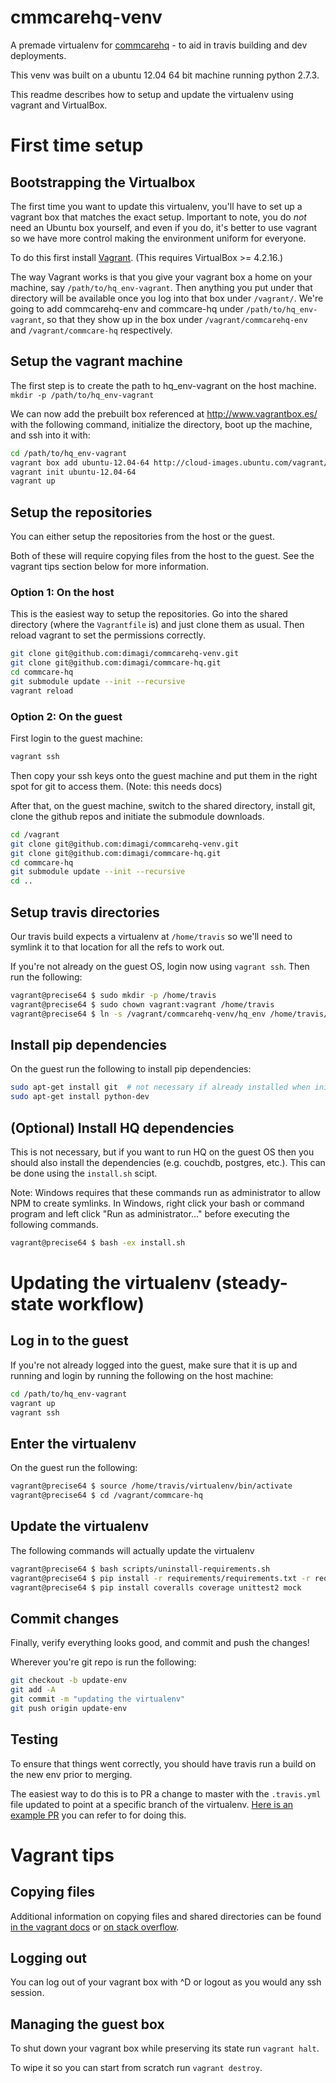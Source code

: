 cmmcarehq-venv
===============

A premade virtualenv for [commcarehq](https://github.com/dimagi/commcare-hq) - to aid in travis building and dev deployments.

This venv was built on a ubuntu 12.04 64 bit machine running python 2.7.3.

This readme describes how to setup and update the virtualenv using vagrant and VirtualBox.

# First time setup

## Bootstrapping the Virtualbox

The first time you want to update this virtualenv, you'll have to set up a vagrant box that matches
the exact setup. Important to note, you do _not_ need an Ubuntu box yourself, and even if you do, it's better to use vagrant so we have more control making the environment uniform for everyone.

To do this first install [Vagrant](http://docs.vagrantup.com/v2/installation/). (This requires VirtualBox >= 4.2.16.)

The way Vagrant works is that you give your vagrant box a home on your machine, say `/path/to/hq_env-vagrant`. Then anything you put under that directory will be available once you log into that box under `/vagrant/`. We're going to add commcarehq-env and commcare-hq under `/path/to/hq_env-vagrant`, so that they show up in the box under `/vagrant/commcarehq-env` and `/vagrant/commcare-hq` respectively.

## Setup the vagrant machine

The first step is to create the path to hq_env-vagrant on the host machine.
```mkdir -p /path/to/hq_env-vagrant```

We can now add the prebuilt box referenced at http://www.vagrantbox.es/ with the following command,
initialize the directory, boot up the machine, and ssh into it with:

```bash
cd /path/to/hq_env-vagrant
vagrant box add ubuntu-12.04-64 http://cloud-images.ubuntu.com/vagrant/precise/current/precise-server-cloudimg-amd64-vagrant-disk1.box
vagrant init ubuntu-12.04-64
vagrant up
```

## Setup the repositories

You can either setup the repositories from the host or the guest.

Both of these will require copying files from the host to the guest. See the vagrant tips section below for more information.

### Option 1: On the host

This is the easiest way to setup the repositories. Go into the shared directory (where the `Vagrantfile` is) and just clone them as usual. Then reload vagrant to set the permissions correctly.

```bash
git clone git@github.com:dimagi/commcarehq-venv.git
git clone git@github.com:dimagi/commcare-hq.git
cd commcare-hq
git submodule update --init --recursive
vagrant reload
```

### Option 2: On the guest

First login to the guest machine:

```bash
vagrant ssh
```

Then copy your ssh keys onto the guest machine and put them in the right spot for git to access them. (Note: this needs docs)

After that, on the guest machine, switch to the shared directory, install git, clone the github repos and initiate the submodule downloads.
```bash
cd /vagrant
git clone git@github.com:dimagi/commcarehq-venv.git
git clone git@github.com:dimagi/commcare-hq.git
cd commcare-hq
git submodule update --init --recursive
cd ..
```

## Setup travis directories

Our travis build expects a virtualenv at `/home/travis` so we'll need to symlink it to that location for all the refs to work out.

If you're not already on the guest OS, login now using `vagrant ssh`. Then run the following:

```bash
vagrant@precise64 $ sudo mkdir -p /home/travis
vagrant@precise64 $ sudo chown vagrant:vagrant /home/travis
vagrant@precise64 $ ln -s /vagrant/commcarehq-venv/hq_env /home/travis/virtualenv
```

## Install pip dependencies

On the guest run the following to install pip dependencies:

```bash
sudo apt-get install git  # not necessary if already installed when initializing the repositories
sudo apt-get install python-dev
```

## (Optional) Install HQ dependencies

This is not necessary, but if you want to run HQ on the guest OS then you should also install the dependencies (e.g. couchdb, postgres, etc.). This can be done using the `install.sh` scipt.

Note: Windows requires that these commands run as administrator to allow NPM to create symlinks. In Windows, right click your bash or command program and left click "Run as administrator..." before executing the following commands.


```bash
vagrant@precise64 $ bash -ex install.sh
```

# Updating the virtualenv (steady-state workflow)


## Log in to the guest

If you're not already logged into the guest, make sure that it is up and running and login by running the following on the host machine:

```bash
cd /path/to/hq_env-vagrant
vagrant up
vagrant ssh
```

## Enter the virtualenv

On the guest run the following:

```bash
vagrant@precise64 $ source /home/travis/virtualenv/bin/activate
vagrant@precise64 $ cd /vagrant/commcare-hq
```

## Update the virtualenv

The following commands will actually update the virtualenv

```bash
vagrant@precise64 $ bash scripts/uninstall-requirements.sh
vagrant@precise64 $ pip install -r requirements/requirements.txt -r requirements/dev-requirements.txt
vagrant@precise64 $ pip install coveralls coverage unittest2 mock
```

## Commit changes

Finally, verify everything looks good, and commit and push the changes!

Wherever you're git repo is run the following:

```bash
git checkout -b update-env
git add -A
git commit -m "updating the virtualenv"
git push origin update-env
```

## Testing

To ensure that things went correctly, you should have travis run a build on the new env prior to merging.

The easiest way to do this is to PR a change to master with the `.travis.yml` file updated to point at a specific branch of the virtualenv. [Here is an example PR](https://github.com/dimagi/commcare-hq/pull/7540/files) you can refer to for doing this.

# Vagrant tips

## Copying files

Additional information on copying files and shared directories can be found [in the vagrant docs](http://docs.vagrantup.com/v2/synced-folders/basic_usage.html) or [on stack overflow](http://stackoverflow.com/questions/16704059/easiest-way-to-copy-a-single-file-from-host-to-vagrant-guest).

## Logging out

You can log out of your vagrant box with ^D or logout as you would any ssh session.

## Managing the guest box

To shut down your vagrant box while preserving its state run `vagrant halt`.

To wipe it so you can start from scratch run `vagrant destroy`.
